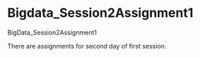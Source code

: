 # Bigdata_Session2Assignment1
BigData_Session2Assignment1


There are assignments for second day of first session. 

